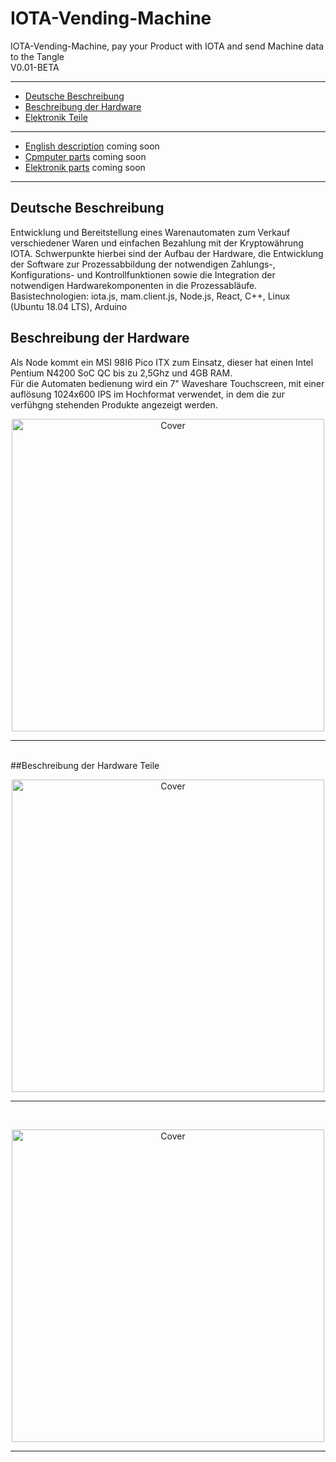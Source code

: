 # IOTA-Vending-Machine
IOTA-Vending-Machine, pay your Product with IOTA and send Machine data to the Tangle
<br>
V0.01-BETA 

* * *

+ [Deutsche Beschreibung](#german)
+ [Beschreibung der Hardware](#PCHarware)
+ [Elektronik Teile](#Elektronikteile)
***
+ [English description](#english) coming soon
+ [Cpmputer parts](#PCHarwareparts) coming soon
+ [Elektronik parts](#Elektronikpatrs) coming soon

* * *
<a name="german"></a><h2>Deutsche Beschreibung</h2>
Entwicklung und Bereitstellung eines Warenautomaten zum Verkauf verschiedener Waren und einfachen Bezahlung mit der Kryptowährung IOTA. Schwerpunkte hierbei sind der Aufbau der Hardware, die Entwicklung der Software zur Prozessabbildung der notwendigen Zahlungs-, Konfigurations- und Kontrollfunktionen sowie die Integration der notwendigen Hardwarekomponenten in die Prozessabläufe.
<br>
Basistechnologien: iota.js, mam.client.js, Node.js, React, C++, Linux (Ubuntu 18.04 LTS), Arduino


<a name="PCHarware"></a><h2>Beschreibung der Hardware</h2>
Als Node kommt ein MSI 98I6 Pico ITX zum Einsatz, dieser hat einen Intel Pentium N4200 SoC QC bis zu 2,5Ghz und 4GB RAM.
<br>
Für die Automaten bedienung wird ein 7" Waveshare Touchscreen, mit einer auflösung 1024x600 IPS im Hochformat verwendet, in dem die zur verfühgng stehenden Produkte angezeigt werden.
<br>



<p><center><img src="https://oxinon.com/wp-content/uploads/2019/02/KomponentAll5.png" alt="Cover" width="500"></center></p>
<hr>
<br>
##<a name="Elektronikteile"></a>Beschreibung der Hardware Teile


<p><center><img src="https://oxinon.com/wp-content/uploads/2019/02/BridgeBlockDiag-2.png" alt="Cover" width="500"></center></p>
<hr>
<br>
<p><center><img src="https://oxinon.com/wp-content/uploads/2019/02/fritzing.png" alt="Cover" width="500"></center></p>
<hr>
<br>

